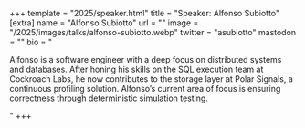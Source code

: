 +++
template = "2025/speaker.html"
title = "Speaker: Alfonso Subiotto"
[extra]
  name = "Alfonso Subiotto"
  url = ""
   image = "/2025/images/talks/alfonso-subiotto.webp"
  twitter = "asubiotto"
  mastodon = ""
  bio = "<p>Alfonso is a software engineer with a deep focus on distributed systems and databases. After honing his skills on the SQL execution team at Cockroach Labs, he now contributes to the storage layer at Polar Signals, a continuous profiling solution. Alfonso’s current area of focus is ensuring correctness through deterministic simulation testing.</p>"
+++
